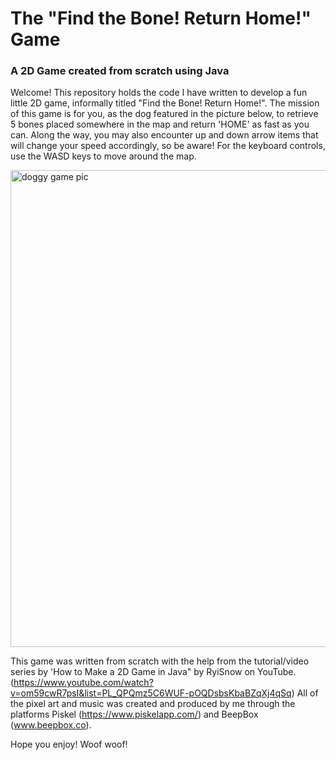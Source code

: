 # The "Find the Bone! Return Home!" Game
### A 2D Game created from scratch using Java

Welcome! This repository holds the code I have written to develop a fun little 2D game, informally titled "Find the Bone! Return Home!". 
The mission of this game is for you, as the dog featured in the picture below, to retrieve 5 bones placed somewhere in the map and return 'HOME' as fast as you can. Along the way, you may also encounter up and down arrow items that will change your speed accordingly, so be aware! For the keyboard controls, use the WASD keys to move around the map. 

<img width="763" alt="doggy game pic" src="https://user-images.githubusercontent.com/106624875/186079281-3221838e-693b-4657-840c-133a45a4b5d7.png">

This game was written from scratch with the help from the tutorial/video series by 'How to Make a 2D Game in Java" by RyiSnow on YouTube. (https://www.youtube.com/watch?v=om59cwR7psI&list=PL_QPQmz5C6WUF-pOQDsbsKbaBZqXj4qSq) All of the pixel art and music was created and produced by me through the platforms Piskel (https://www.piskelapp.com/) and BeepBox (www.beepbox.co). 

Hope you enjoy! Woof woof!
